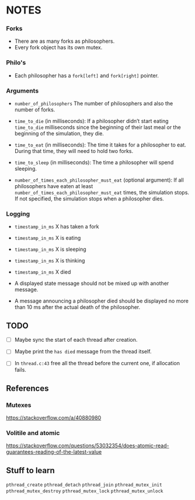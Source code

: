 # NOTES


### Forks

* There are as many forks as philosophers.
* Every fork object has its own mutex.

### Philo's

* Each philosopher has a `fork[left]` and `fork[right]` pointer.

### Arguments
* `number_of_philosophers` The number of philosophers and also the number of forks.

* `time_to_die` (in milliseconds): If a philosopher didn’t start eating
  `time_to_die` milliseconds since the beginning of their last meal or the
  beginning of the simulation, they die.

* `time_to_eat` (in milliseconds): The time it takes for a philosopher to eat.
  During that time, they will need to hold two forks.

* `time_to_sleep` (in milliseconds): The time a philosopher will spend sleeping.

* `number_of_times_each_philosopher_must_eat` (optional argument): If all
  philosophers have eaten at least `number_of_times_each_philosopher_must_eat`
  times, the simulation stops. If not specified, the simulation stops when a
  philosopher dies.

### Logging
* `timestamp_in_ms` X has taken a fork
* `timestamp_in_ms` X is eating
* `timestamp_in_ms` X is sleeping
* `timestamp_in_ms` X is thinking
* `timestamp_in_ms` X died

* A displayed state message should not be mixed up with another message.

* A message announcing a philosopher died should be displayed no more than 10
  ms after the actual death of the philosopher.

## TODO
- [ ] Maybe sync the start of each thread after creation.
- [ ] Maybe print the `has died` message from the thread itself.
- [ ] In `thread.c:43` free all the thread before the current one, if allocation fails.


## References

### Mutexes
https://stackoverflow.com/a/40880980


### Volitile and atomic
https://stackoverflow.com/questions/53032354/does-atomic-read-guarantees-reading-of-the-latest-value

## Stuff to learn

`pthread_create`
`pthread_detach`
`pthread_join`
`pthread_mutex_init`
`pthread_mutex_destroy`
`pthread_mutex_lock`
`pthread_mutex_unlock`
